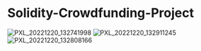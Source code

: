 # Solidity-Crowdfunding-Project

![PXL_20221220_132741998](https://user-images.githubusercontent.com/85309438/208678840-2d80766f-83ba-436b-a588-5da4d5a8e24b.jpg)
![PXL_20221220_132911245](https://user-images.githubusercontent.com/85309438/208678882-fd3955bd-134d-480d-bb2c-1d848976b6c6.jpg)
![PXL_20221220_132808166](https://user-images.githubusercontent.com/85309438/208678905-4977485d-0406-4dbb-855b-3e5dec1d26c9.jpg)
